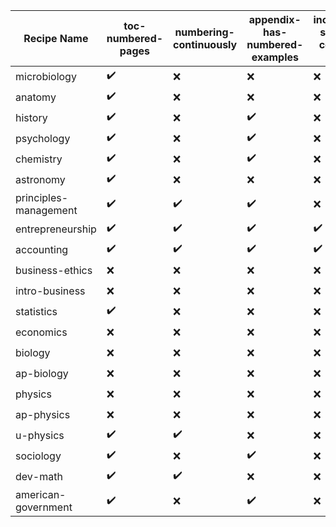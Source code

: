 | Recipe Name | toc-numbered-pages | numbering-continuously | appendix-has-numbered-examples | increment-section-counter-for-lo | trash-abstract-in-preface | composite-eoc | EOCsection-links |
| --- | --- | --- | --- | --- | --- | --- | --- |
| microbiology | :heavy_check_mark: | :x: | :x: | :x: | :x: | :heavy_check_mark: | :heavy_check_mark: |
| anatomy | :heavy_check_mark: | :x: | :x: | :x: | :heavy_check_mark: | :heavy_check_mark: | :heavy_check_mark: |
| history | :heavy_check_mark: | :x: | :heavy_check_mark: | :x: | :x: | :heavy_check_mark: | :heavy_check_mark: |
| psychology | :heavy_check_mark: | :x: | :heavy_check_mark: | :x: | :x: | :heavy_check_mark: | :heavy_check_mark: |
| chemistry | :heavy_check_mark: | :x: | :heavy_check_mark: | :x: | :x: | :heavy_check_mark: | :heavy_check_mark: |
| astronomy | :heavy_check_mark: | :x: | :x: | :x: | :x: | :heavy_check_mark: | :heavy_check_mark: |
| principles-management | :heavy_check_mark: | :heavy_check_mark: | :heavy_check_mark: | :x: | :x: | :heavy_check_mark: | :heavy_check_mark: |
| entrepreneurship | :heavy_check_mark: | :heavy_check_mark: | :heavy_check_mark: | :heavy_check_mark: | :heavy_check_mark: | :heavy_check_mark: | :heavy_check_mark: |
| accounting | :heavy_check_mark: | :heavy_check_mark: | :heavy_check_mark: | :heavy_check_mark: | :x: | :heavy_check_mark: | :heavy_check_mark: |
| business-ethics | :x: | :x: | :x: | :x: | :x: | :heavy_check_mark: | :heavy_check_mark: |
| intro-business | :x: | :x: | :x: | :x: | :x: | :heavy_check_mark: | :heavy_check_mark: |
| statistics | :heavy_check_mark: | :x: | :x: | :x: | :x: | :heavy_check_mark: | :heavy_check_mark: |
| economics | :x: | :x: | :x: | :x: | :x: | :heavy_check_mark: | :heavy_check_mark: |
| biology | :x: | :x: | :x: | :x: | :x: | :heavy_check_mark: | :heavy_check_mark: |
| ap-biology | :x: | :x: | :x: | :x: | :x: | :heavy_check_mark: | :heavy_check_mark: |
| physics | :x: | :x: | :x: | :x: | :x: | :heavy_check_mark: | :heavy_check_mark: |
| ap-physics | :x: | :x: | :x: | :x: | :x: | :heavy_check_mark: | :heavy_check_mark: |
| u-physics | :heavy_check_mark: | :heavy_check_mark: | :x: | :x: | :x: | :heavy_check_mark: | :heavy_check_mark: |
| sociology | :heavy_check_mark: | :x: | :heavy_check_mark: | :x: | :x: | :heavy_check_mark: | :heavy_check_mark: |
| dev-math | :heavy_check_mark: | :heavy_check_mark: | :x: | :x: | :x: | :heavy_check_mark: | :heavy_check_mark: |
| american-government | :heavy_check_mark: | :x: | :heavy_check_mark: | :x: | :x: | :heavy_check_mark: | :heavy_check_mark: |
